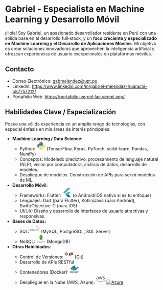 # Gabriel - Especialista en Machine Learning y Desarrollo Móvil

¡Hola! Soy Gabriel, un apasionado desarrollador residente en Perú con una sólida base en el desarrollo full-stack, y un **foco creciente y especializado en Machine Learning y el Desarrollo de Aplicaciones Móviles**. Mi objetivo es crear soluciones innovadoras que aprovechen la inteligencia artificial y ofrezcan experiencias de usuario excepcionales en plataformas móviles.

## Contacto

*   Correo Electrónico: gabmelendez@upt.pe
*   LinkedIn: https://www.linkedin.com/in/gabriel-melendez-huarachi-b87757212/
*   Portafolio Web: https://portafolio-vercel-lac.vercel.app/

## Habilidades Clave / Especialización

Poseo una sólida experiencia en un amplio rango de tecnologías, con especial énfasis en mis áreas de interés principales:

*   **Machine Learning / Data Science:**
    *   Python: [<img src="https://raw.githubusercontent.com/devicons/devicon/master/icons/python/python-original.svg" alt="Python" width="30" height="30"/>](https://www.python.org) (TensorFlow, Keras, PyTorch, scikit-learn, Pandas, NumPy)
    *   Conceptos: Modelado predictivo, procesamiento de lenguaje natural (NLP), visión por computadora, análisis de datos, desarrollo de modelos.
    *   Despliegue de modelos: Construcción de APIs para servir modelos de ML.
*   **Desarrollo Móvil:**
    *   Frameworks: Flutter: [<img src="https://raw.githubusercontent.com/devicons/devicon/master/icons/flutter/flutter-original.svg" alt="Flutter" width="30" height="30"/>](https://flutter.dev/) (o Android/iOS nativo si es tu enfoque)
    *   Lenguajes: Dart (para Flutter), Kotlin/Java (para Android), Swift/Objective-C (para iOS)
    *   UI/UX: Diseño y desarrollo de interfaces de usuario atractivas y responsivas.
*   **Bases de Datos:**
    *   SQL: [<img src="https://raw.githubusercontent.com/devicons/devicon/master/icons/mysql/mysql-original-wordmark.svg" alt="MySQL" width="30" height="30"/>](https://www.mysql.com/) (MySQL, PostgreSQL, SQL Server)
    *   NoSQL: [<img src="https://raw.githubusercontent.com/devicons/devicon/master/icons/mongodb/mongodb-original-wordmark.svg" alt="MongoDB" width="30" height="30"/>](https://www.mongodb.com/) (MongoDB)
*   **Otras Habilidades:**
    *   Control de Versiones: [<img src="https://raw.githubusercontent.com/devicons/devicon/master/icons/git/git-original-wordmark.svg" alt="Git" width="30" height="30"/>](https://git-scm.com/) (Git)
    *   Desarrollo de APIs RESTful
    *   Contenedores (Docker): [<img src="https://raw.githubusercontent.com/devicons/devicon/master/icons/docker/docker-original-wordmark.svg" alt="Docker" width="30" height="30"/>](https://www.docker.com/)
    *   Despliegue en la Nube (AWS, Azure): [<img src="https://raw.githubusercontent.com/devicons/devicon/master/icons/amazonwebservices/amazonwebservices-original-wordmark.svg" alt="AWS" width="30" height="30"/>](https://aws.amazon.com/) [<img src="https://www.vectorlogo.zone/logos/microsoft_azure/microsoft_azure-icon.svg" alt="Azure" width="30" height="30"/>](https://azure.microsoft.com/en-in/)


